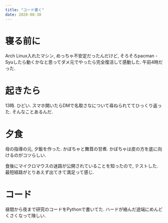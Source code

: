 ```yaml
---
title: "コード書く"
date: 2020-08-30
---
```


# 寝る前に
Arch Linux入れたマシン, めっちゃ不安定だったんだけど, そろそろpacman -Syuしたら動くかなと思ってダメ元でやったら完全復活して感動した. 午前4時だった.
# 起きたら
13時. ひどい. スマホ開いたらDMで名取さなについて尋ねられててひっくり返った. そんなことあるんだ.

# 夕食
母の指導の元, 夕飯を作った. かぼちゃと舞茸の甘煮. かぼちゃは皮の方を底に向けるのがコツらしい.

食後にマイクロマウスの迷路が公開されていることを知ったので, テストした. 最短経路がとりあえず出てきて満足って感じ.

# コード
昼間から夜まで研究のコードをPythonで書いてた. ハードが絡んだ途端にめんどくさくなって険しい.
